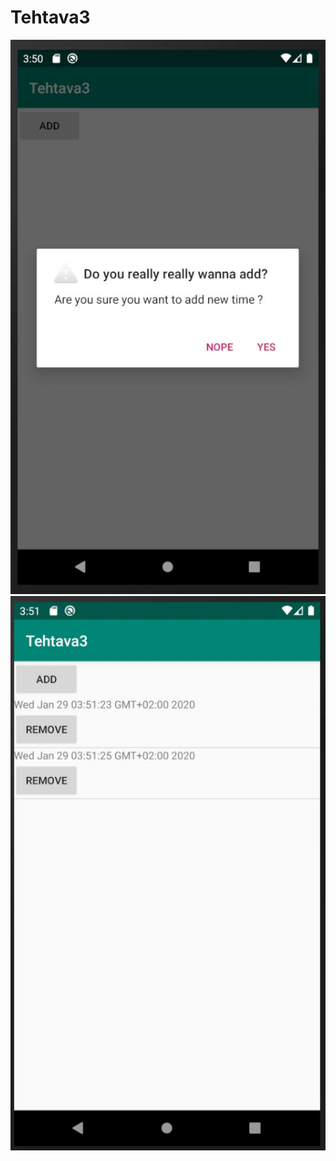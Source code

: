 # Tehtava3
![alt text](https://raw.githubusercontent.com/nazareth666/Tehtava3/master/teht%C3%A4v%C3%A43_alertDialog.JPG)
![alt text](https://raw.githubusercontent.com/nazareth666/Tehtava3/master/teht%C3%A4v%C3%A43_main.JPG)
